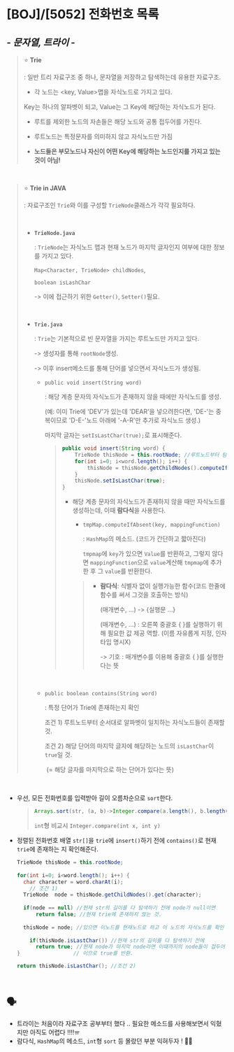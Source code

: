 # [BOJ]/[5052] 전화번호 목록

## *- 문자열, 트라이 -*

>:star: **Trie**
>
>: 일반 트리 자료구조 중 하나, 문자열을 저장하고 탐색하는데 유용한 자료구조.
>
>- 각 노드는 <key, Value>맵을 자식노드로 가지고 있다. 
>
>  Key는 하나의 알파벳이 되고, Value는 그 Key에 해당하는 자식노드가 된다.
>
>- 루트를 제외한 노드의 자손들은 해당 노드와 공통 접두어를 가진다.
>
>  - 루트노드는 특정문자를 의미하지 않고 자식노드만 가짐
>
>- **노드들은 부모노드나 자신이 어떤 Key에 해당하는 노드인지를 가지고 있는 것이 아님!**

</br>

> :star: **Trie in JAVA**
>
> : 자료구조인 `Trie`와 이를 구성할 `TrieNode`클래스가 각각 필요하다.
>
> </br>
>
> * **`TrieNode.java `** 
>
>   : `TrieNode`는 자식노드 맵과 현재 노드가 마지막 글자인지 여부에 대한 정보를 가지고 있다.
>
>    `Map<Character, TrieNode> childNodes`,
>
>    `boolean isLashChar`
>
>   -> 이에 접근하기 위한 `Getter()`, `Setter()`필요.
>
>   <br>
>
> * **`Trie.java`** 
>
>   : `Trie`는 기본적으로 빈 문자열을 가지는 루트노드만 가지고 있다. 
>
>   -> 생성자를 통해 `rootNode`생성.
>
>   -> 이후 insert메소드를 통해 단어를 넣으면서 자식노드가 생성됨.
>
>   * `public void insert(String word)`
>
>     : 해당 계층 문자의 자식노드가 존재하지 않을 때에만 자식노드를 생성.
>
>     (예: 이미 Trie에 'DEV'가 있는데 'DEAR'을 넣으려한다면, 'DE-'는 중복이므로 'D-E-'노드 아래에 '-A-R'만 추가로 자식노드 생성.)
>
>     마지막 글자는 `setIsLastChar(true);`로 표시해준다.
>
>     > ```java
>     > public void insert(String word) {
>     >     TrieNode thisNode = this.rootNode; //루트노드부터 탐색
>     >     for(int i=0; i<word.length(); i++) {
>     >         thisNode = thisNode.getChildNodes().computeIfAbsent(word.charAt(i), c -> new TrieNode());
>     >     }
>     >     thisNode.setIsLastChar(true);
>     > }
>     > ```
>     > * 해당 계층 문자의 자식노드가 존재하지 않을 때만 자식노드를 생성하는데, 이때 **람다식**을 사용한다.
>     >
>     >   * `tmpMap.computeIfAbsent(key, mappingFunction)`
>     >
>     >     : `HashMap`의 메소드. (코드가 간단하고 짧아진다)
>     >
>     >     `tmpmap`에 `key`가 있으면 `Value`를 반환하고, 그렇지 않다면 `mappingFunction`으로 `value`계산해 `tmpmap`에 추가한 후 그 `value`를 반환한다.
>     >
>     >   > * **람다식**: 식별자 없이 실행가능한 함수(코드 한줄에 함수를 써서 그것을 호출하는 방식)
>     >   >
>     >   >   (매개변수, ...) -> {실행문 ...}
>     >   >
>     >   >   (매개변수, ...) : 오른쪽 중괄호 { }를 실행하기 위해 필요한 값 제공 역할. (이름 자유롭게 지정, 인자타입 명시X)
>     >   >
>     >   >   -> 기호 : 매개변수를 이용해 중괄호 { }를 실행한다는 뜻
>
>     </br>
>
>   * `public boolean contains(String word) `
>
>     : 특정 단어가 Trie에 존재하는지 확인
>
>     조건 1) 루트노드부터 순서대로 알파벳이 일치하는 자식노드들이 존재할 것.
>
>     조건 2) 해당 단어의 마지막 글자에 해당하는 노드의 `isLastChar`이 `true`일 것.
>
>     ​			(= 해당 글자를 마지막으로 하는 단어가 있다는 뜻)

</br>

* 우선, 모든 전화번호를 입력받아 길이 오름차순으로 `sort`한다.

  > ```java
  > Arrays.sort(str, (a, b)->Integer.compare(a.length(), b.length()));
  > ```
  >
  > `int`형 비교시 `Integer.compare(int x, int y)`

* 정렬된 전화번호 배열 `str[]`을 `trie`에 `insert()`하기 전에 `contains()`로 현재 `trie`에 존재하는 지 확인해준다. 

  ```java
  TrieNode thisNode = this.rootNode;
  		
  for(int i=0; i<word.length(); i++) {
  	char character = word.charAt(i);
      // 조건 1)
  	TrieNode  node = thisNode.getChildNodes().get(character);
  			
  	if(node == null) //현재 str의 길이를 다 탐색하기 전에 node가 null이면 
  		return false; //현재 trie에 존재하지 않는 것.
  			
  	thisNode = node; //있으면 이노드를 현재노드로 하고 이 노드의 자식노드를 확인
  	
      if(thisNode.isLastChar()) //현재 str의 길이를 다 탐색하기 전에
  		return true; //현재 node가 마지막 node라면 이때까지의 node들이 접두어
  }					// 이므로 true를 반환.
  
  return thisNode.isLastChar(); //조건 2)
  ```

</br>

## :speaking_head:

* 트라이는 처음이라 자료구조 공부부터 했다 .. 필요한 메소드를 사용해보면서 익혔지만 아직도 어렵다 !!!!ㅠ 
* 람다식, `HashMap`의 메소드, `int`형 `sort` 등 몰랐던 부분 익혀두자 ! 🙋‍♀️

